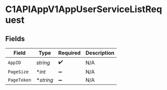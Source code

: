# C1APIAppV1AppUserServiceListRequest


## Fields

| Field              | Type               | Required           | Description        |
| ------------------ | ------------------ | ------------------ | ------------------ |
| `AppID`            | *string*           | :heavy_check_mark: | N/A                |
| `PageSize`         | **int*             | :heavy_minus_sign: | N/A                |
| `PageToken`        | **string*          | :heavy_minus_sign: | N/A                |